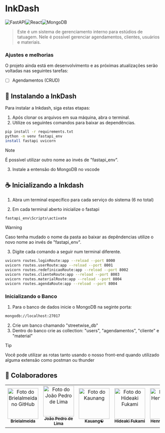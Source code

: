 #   InkDash
![FastAPI](https://img.shields.io/badge/FastAPI-005571?style=for-the-badge&logo=fastapi)![React](https://img.shields.io/badge/react-%2320232a.svg?style=for-the-badge&logo=react&logoColor=%2361DAFB)![MongoDB](https://img.shields.io/badge/MongoDB-%234ea94b.svg?style=for-the-badge&logo=mongodb&logoColor=white)
> Este é um sistema de gerenciamento interno para estúdios de tatuagem. Nele é possível gerenciar agendamentos, clientes, usuários e materiais.

### Ajustes e melhorias

O projeto ainda está em desenvolvimento e as próximas atualizações serão voltadas nas seguintes tarefas:

- [ ] Agendamentos (CRUD)

## 🚀 Instalando a InkDash

Para instalar a Inkdash, siga estas etapas:

1. Após clonar os arquivos em sua máquina, abra o terminal.
2. Utilize os seguintes comandos para baixar as dependências.

```bash
pip install -r requirements.txt
python -m venv fastapi_env
install fastapi uvicorn
```
> [!NOTE]
> É possível utilizar outro nome ao invés de "fastapi_env".

3. Instale a entensão do MongoDB no vscode

## ☕ Inicializando a Inkdash

1. Abra um terminal específico para cada serviço do sistema (6 no total)

2. Em cada terminal aberto inicialize o fastapi

```bash
fastapi_env\Scripts\activate
```
> [!WARNING]
> Caso tenha mudado o nome da pasta ao baixar as depêndencias utilize o novo nome ao invés de "fastapi_env".

3. Digite cada comando a seguir num terminal diferente.

```bash
uvicorn routes.loginRoute:app --reload --port 8000
uvicorn routes.userRoute:app --reload --port 8001
uvicorn routes.redefinicaoRoute:app --reload --port 8002
uvicorn routes.clienteRoute:app --reload --port 8003
uvicorn routes.materialRoute:app --reload --port 8004
uvicorn routes.agendaRoute:app --reload --port 8004

```
### Inicializando o Banco

1. Para o banco de dados inicie o MongoDB na seginte porta:

```bash
mongodb://localhost:27017
```
2. Crie um banco chamando "streetwise_db"
3. Dentro do banco crie as collection: "users", "agendamentos", "cliente" e "material"

> [!TIP]
> Você pode utilizar as rotas tanto usando o nosso front-end quando utilizado alguma extensão como postman ou thunder

## 🤝 Colaboradores

<table>
  <tr>
    <td align="center">
      <a href="#" title="defina o titulo do link">
        <img src="https://avatars.githubusercontent.com/u/128440479?s=400&u=a308ecb320d3bc000c31194508b884eadbb01366&v=4" width="100px;" alt="Foto do Brielalmeida no GitHub"/><br>
        <sub>
          <b>Brielalmeida</b>
        </sub>
      </a>
    </td>
    <td align="center">
      <a href="#" title="defina o titulo do link">
        <img src="https://avatars.githubusercontent.com/u/99226416?v=4" width="100px;" alt="Foto do João Pedro de Lima"/><br>
        <sub>
          <b>João Pedro de Lima</b>
        </sub>
      </a>
    </td>
    <td align="center">
      <a href="#" title="defina o titulo do link">
        <img src="https://avatars.githubusercontent.com/u/116198015?v=4" width="100px;" alt="Foto do Kaunang"/><br>
        <sub>
          <b>Kauang☯</b>
        </sub>
      </a>
    </td>
    <td align="center">
      <a href="#" title="defina o titulo do link">
        <img src="https://avatars.githubusercontent.com/u/107219109?v=4" width="100px;" alt="Foto do Hideaki Fukami"/><br>
        <sub>
          <b>Hideaki Fukami</b>
        </sub>
      </a>
    </td>
    <td align="center">
      <a href="#" title="defina o titulo do link">
        <img src="https://avatars.githubusercontent.com/u/131377083?v=4" width="100px;" alt="Foto do HenryPilotinho"/><br>
        <sub>
          <b>HenryPilotinho</b>
        </sub>
      </a>
    </td>
  </tr>
</table>